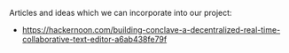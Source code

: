 Articles and ideas which we can incorporate into our project:
- https://hackernoon.com/building-conclave-a-decentralized-real-time-collaborative-text-editor-a6ab438fe79f